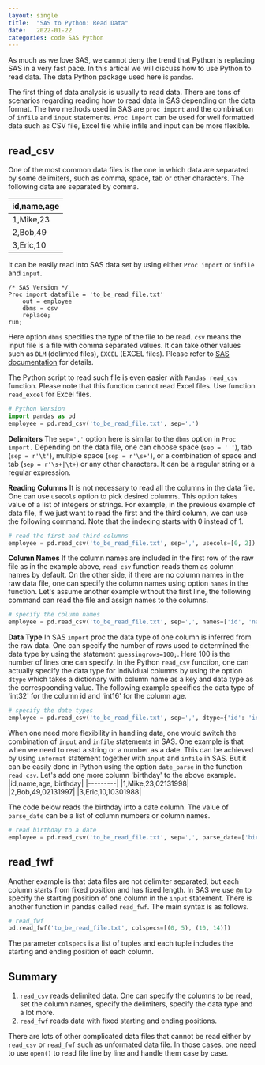 ```yaml
---
layout: single
title:  "SAS to Python: Read Data"
date:   2022-01-22
categories: code SAS Python
---
```


As much as we love SAS, we cannot deny the trend that Python is replacing SAS in a very fast pace. In this artical we will discuss how to use Python to read data. The data Python package used here is `pandas`. 

The first thing of data analysis is usually to read data. There are tons of scenarios regarding reading how to read data in SAS depending on the data format. The two methods used in SAS are `proc import` and the combination of `infile` and `input` statements. `Proc import` can be used for well formatted data such as CSV file, Excel file while infile and input can be more flexible.  

## read_csv
One of the most common data files is the one in which data are separated by some delimiters, such as comma, space, tab or other characters. The following data are separated by comma. 

|id,name,age|
|---------|
|1,Mike,23|
|2,Bob,49|
|3,Eric,10|

It can be easily read into SAS data set by using either `Proc import` or `infile` and `input`.
```SAS
/* SAS Version */
Proc import datafile = 'to_be_read_file.txt' 
    out = employee
    dbms = csv
    replace;
run;
```
Here option `dbms` specifies the type of the file to be read. `csv` means the input file is a file with comma separated values. It can take other values such as `DLM` (delimted files), `EXCEL` (EXCEL files). Please refer to [SAS documentation](https://documentation.sas.com/doc/en/pgmsascdc/9.4_3.5/acpcref/p0jf3o1i67m044n1j0kz51ifhpvs.htm) for details.

The Python script to read such file is even easier with `Pandas read_csv` function. Please note that this function cannot read Excel files. Use function `read_excel` for Excel files.
```Python
# Python Version
import pandas as pd
employee = pd.read_csv('to_be_read_file.txt', sep=',')
```
**Delimiters** The `sep=','` option here is similar to the `dbms` option in `Proc import.` Depending on the data file, one can choose space (`sep = ' '`), tab (`sep = r'\t'`), multiple space (`sep = r'\s+'`), or a combination of space and tab (`sep = r'\s+|\t+`) or any other characters. It can be a regular string or a regular expression.

**Reading Columns** It is not necessary to read all the columns in the data file. One can use `usecols` option to pick desired columns. This option takes value of a list of integers or strings. For example, in the previous example of data file, if we just want to read the first and the third column, we can use the following command. Note that the indexing starts with 0 instead of 1. 
```Python
# read the first and third columns
employee = pd.read_csv('to_be_read_file.txt', sep=',', usecols=[0, 2])
```

**Column Names** If the column names are included in the first row of the raw file as in the example above, `read_csv` function reads them as column names by default. On the other side, if there are no column names in the raw data file, one can specify the column names using option `names` in the function. Let's assume another example without the first line, the following command can read the file and assign names to the columns.
```Python
# specify the column names
employee = pd.read_csv('to_be_read_file.txt', sep=',', names=['id', 'name', 'age'])
```

**Data Type** In SAS `import` proc the data type of one column is inferred from the raw data. One can specify the number of rows used to determined the data type by using the statement `guessingrows=100;`. Here 100 is the number of lines one can specify. In the Python `read_csv` function, one can actually specify the data type for individual columns by using the option `dtype` which takes a dictionary with column name as a key and data type as the correspoonding value. The following example specifies the data type of 'int32' for the column id and 'int16' for the column age.
```Python
# specify the date types
employee = pd.read_csv('to_be_read_file.txt', sep=',', dtype={'id': 'int32', 'age': 'int16'})
```

When one need more flexibility in handling data, one would switch the combination of `input` and `infile` statements in SAS. One example is that when we need to read a string or a number as a date. This can be achieved by using `informat` statement together with `input` and `infile` in SAS. But it can be easily done in Python using the option `date_parse` in the function `read_csv`. Let's add one more column 'birthday' to the above example.
|id,name,age, birthday|
|---------|
|1,Mike,23,02131998|
|2,Bob,49,02131997|
|3,Eric,10,10301988|

The code below reads the birthday into a date column. The value of `parse_date` can be a list of column numbers or column names.
```Python
# read birthday to a date
employee = pd.read_csv('to_be_read_file.txt', sep=',', parse_date=['birthday'])
```
## read_fwf
Another example is that data files are not delimiter separated, but each column starts from fixed position and has fixed length. In SAS we use `@n` to specify the starting position of one column in the `input` statement. There is another function in pandas called `read_fwf`. The main syntax is as follows.
```Python
# read_fwf
pd.read_fwf('to_be_read_file.txt', colspecs=[(0, 5), (10, 14)])
```
The parameter `colspecs` is a list of tuples and each tuple includes the starting and ending position of each column.

## Summary
1. `read_csv` reads delimited data. One can specify the columns to be read, set the column names, specify the delimiters, specify the data type and a lot more.
2. `read_fwf` reads data with fixed starting and ending positions.

There are lots of other complicated data files that cannot be read either by `read_csv` or `read_fwf` such as unformated data file. In those cases, one need to use `open()` to read file line by line and handle them case by case.
